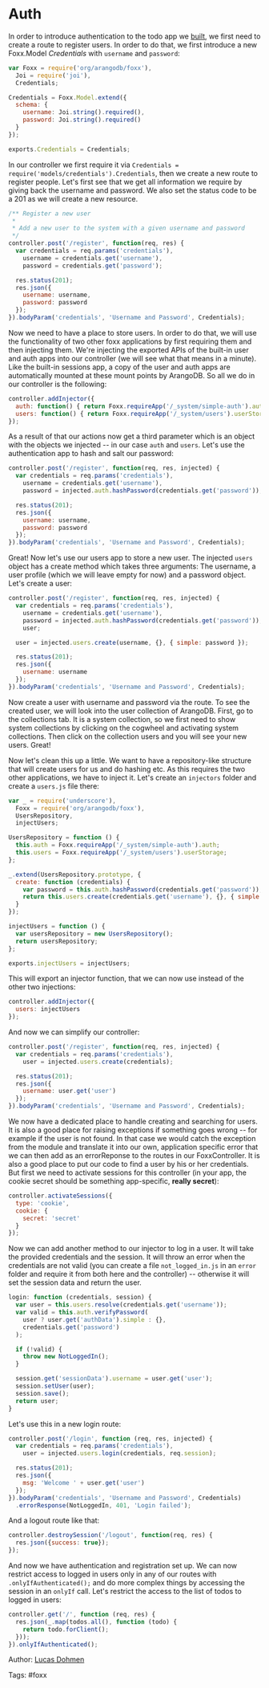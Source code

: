 # Auth

In order to introduce authentication to the todo app we [built](https://docs.arangodb.com/cookbook/FoxxFirstSteps.html), we first need to create a route to register users. In order to do that, we first introduce a new Foxx.Model *Credentials* with `username` and `password`:

```js
var Foxx = require('org/arangodb/foxx'),
  Joi = require('joi'),
  Credentials;

Credentials = Foxx.Model.extend({
  schema: {
    username: Joi.string().required(),
    password: Joi.string().required()
  }
});

exports.Credentials = Credentials;
```

In our controller we first require it via `Credentials = require('models/credentials').Credentials`, then we create a new route to register people. Let's first see that we get all information we require by giving back the username and password. We also set the status code to be a 201 as we will create a new resource.

```js
/** Register a new user
 *
 * Add a new user to the system with a given username and password
 */
controller.post('/register', function(req, res) {
  var credentials = req.params('credentials'),
    username = credentials.get('username'),
    password = credentials.get('password');

  res.status(201);
  res.json({
    username: username,
    password: password
  });
}).bodyParam('credentials', 'Username and Password', Credentials);
```

Now we need to have a place to store users. In order to do that, we will use the functionality of two other foxx applications by first requiring them and then injecting them. We're injecting the exported APIs of the built-in user and auth apps into our controller (we will see what that means in a minute). Like the built-in sessions app, a copy of the user and auth apps are automatically mounted at these mount points by ArangoDB. So all we do in our controller is the following:

```js
controller.addInjector({
  auth: function() { return Foxx.requireApp('/_system/simple-auth').auth; },
  users: function() { return Foxx.requireApp('/_system/users').userStorage; }
});
```

As a result of that our actions now get a third parameter which is an object with the objects we injected -- in our case `auth` and `users`. Let's use the authentication app to hash and salt our password:

```js
controller.post('/register', function(req, res, injected) {
  var credentials = req.params('credentials'),
    username = credentials.get('username'),
    password = injected.auth.hashPassword(credentials.get('password'));

  res.status(201);
  res.json({
    username: username,
    password: password
  });
}).bodyParam('credentials', 'Username and Password', Credentials);
```

Great! Now let's use our users app to store a new user. The injected `users` object has a create method which takes three arguments: The username, a user profile (which we will leave empty for now) and a password object. Let's create a user:

```js
controller.post('/register', function(req, res, injected) {
  var credentials = req.params('credentials'),
    username = credentials.get('username'),
    password = injected.auth.hashPassword(credentials.get('password')),
    user;

  user = injected.users.create(username, {}, { simple: password });

  res.status(201);
  res.json({
    username: username
  });
}).bodyParam('credentials', 'Username and Password', Credentials);
```

Now create a user with username and password via the route. To see the created user, we will look into the user collection of ArangoDB. First, go to the collections tab. It is a system collection, so we first need to show system collections by clicking on the cogwheel and activating system collections. Then click on the collection users and you will see your new users. Great!

Now let's clean this up a little. We want to have a repository-like structure that will create users for us and do hashing etc. As this requires the two other applications, we have to inject it. Let's create an `injectors` folder and create a `users.js` file there:

```js
var _ = require('underscore'),
  Foxx = require('org/arangodb/foxx'),
  UsersRepository,
  injectUsers;

UsersRepository = function () {
  this.auth = Foxx.requireApp('/_system/simple-auth').auth;
  this.users = Foxx.requireApp('/_system/users').userStorage;
};

_.extend(UsersRepository.prototype, {
  create: function (credentials) {
    var password = this.auth.hashPassword(credentials.get('password'));
    return this.users.create(credentials.get('username'), {}, { simple: password });
  }
});

injectUsers = function () {
  var usersRepository = new UsersRepository();
  return usersRepository;
};

exports.injectUsers = injectUsers;
```

This will export an injector function, that we can now use instead of the other two injections:

```js
controller.addInjector({
  users: injectUsers
});
```

And now we can simplify our controller:

```js
controller.post('/register', function(req, res, injected) {
  var credentials = req.params('credentials'),
    user = injected.users.create(credentials);

  res.status(201);
  res.json({
    username: user.get('user')
  });
}).bodyParam('credentials', 'Username and Password', Credentials);
```

We now have a dedicated place to handle creating and searching for users. It is also a good place for raising exceptions if something goes wrong -- for example if the user is not found. In that case we would catch the exception from the module and translate it into our own, application specific error that we can then add as an errorReponse to the routes in our FoxxController. It is also a good place to put our code to find a user by his or her credentials. But first we need to activate sessions for this controller (in your app, the cookie secret should be something app-specific, **really secret**):

```js
controller.activateSessions({
  type: 'cookie',
  cookie: {
    secret: 'secret'
  }
});
```

Now we can add another method to our injector to log in a user. It will take the provided credentials and the session. It will throw an error when the credentials are not valid (you can create a file `not_logged_in.js` in an `error` folder and require it from both here and the controller) -- otherwise it will set the session data and return the user.

```js
login: function (credentials, session) {
  var user = this.users.resolve(credentials.get('username'));
  var valid = this.auth.verifyPassword(
    user ? user.get('authData').simple : {},
    credentials.get('password')
  );

  if (!valid) {
    throw new NotLoggedIn();
  }

  session.get('sessionData').username = user.get('user');
  session.setUser(user);
  session.save();
  return user;
}
```

Let's use this in a new login route:

```js
controller.post('/login', function (req, res, injected) {
  var credentials = req.params('credentials'),
    user = injected.users.login(credentials, req.session);

  res.status(201);
  res.json({
    msg: 'Welcome ' + user.get('user')
  });
}).bodyParam('credentials', 'Username and Password', Credentials)
  .errorResponse(NotLoggedIn, 401, 'Login failed');
```

And a logout route like that:

```js
controller.destroySession('/logout', function(req, res) {
  res.json({success: true});
});
```

And now we have authentication and registration set up. We can now restrict access to logged in users only in any of our routes with `.onlyIfAuthenticated();` and do more complex things by accessing the session in an `onlyIf` call. Let's restrict the access to the list of todos to logged in users:

```js
controller.get('/', function (req, res) {
  res.json(_.map(todos.all(), function (todo) {
    return todo.forClient();
  }));
}).onlyIfAuthenticated();
```

Author: [Lucas Dohmen](https://github.com/moonglum)

Tags: #foxx
